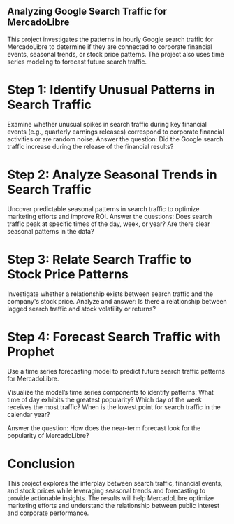 ## Analyzing Google Search Traffic for MercadoLibre

This project investigates the patterns in hourly Google search traffic for MercadoLibre to determine if they are connected to corporate financial events, seasonal trends, or stock price patterns. The project also uses time 
series modeling to forecast future search traffic. 

# Step 1: Identify Unusual Patterns in Search Traffic
Examine whether unusual spikes in search traffic during key financial events (e.g., quarterly earnings releases) correspond to corporate financial activities or are random noise.
Answer the question:
Did the Google search traffic increase during the release of the financial results?

# Step 2: Analyze Seasonal Trends in Search Traffic
Uncover predictable seasonal patterns in search traffic to optimize marketing efforts and improve ROI.
Answer the questions:
Does search traffic peak at specific times of the day, week, or year?
Are there clear seasonal patterns in the data?

# Step 3: Relate Search Traffic to Stock Price Patterns
Investigate whether a relationship exists between search traffic and the company's stock price.
Analyze and answer:
Is there a relationship between lagged search traffic and stock volatility or returns?

# Step 4: Forecast Search Traffic with Prophet
Use a time series forecasting model to predict future search traffic patterns for MercadoLibre.

Visualize the model’s time series components to identify patterns:
What time of day exhibits the greatest popularity?
Which day of the week receives the most traffic?
When is the lowest point for search traffic in the calendar year?

Answer the question:
How does the near-term forecast look for the popularity of MercadoLibre?

# Conclusion
This project explores the interplay between search traffic, financial events, and stock prices while leveraging seasonal trends and forecasting to provide actionable insights. The results will help MercadoLibre optimize marketing efforts and understand the relationship between public interest and corporate performance.

